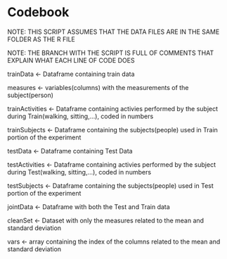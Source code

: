 # Codebook

NOTE: THIS SCRIPT ASSUMES THAT THE DATA FILES ARE IN THE SAME FOLDER AS THE R FILE

NOTE: THE BRANCH WITH THE SCRIPT IS FULL OF COMMENTS THAT EXPLAIN WHAT EACH LINE OF CODE DOES


 
 trainData <- Dataframe containing train data
 
 measures <- variables(columns) with the measurements of the subject(person)  
 
 trainActivities <- Dataframe containing activies performed by the subject during Train(walking, sitting,...), coded in numbers
 
 trainSubjects <- Dataframe containing the subjects(people) used in Train portion of the experiment 
 
 testData <- Dataframe containing Test Data
 
 testActivities <- Dataframe containing activies performed by the subject during Test(walking, sitting,...), coded in numbers 
 
 testSubjects <- Dataframe containing the subjects(people) used in Test portion of the experiment
 
 jointData <- Dataframe with both the Test and Train data
 
 cleanSet <- Dataset with only the measures related to the mean and standard deviation
 
 vars <- array containing the index of the columns related to the mean and standard deviation
 
